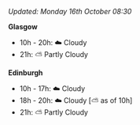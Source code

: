 *Updated: Monday 16th October 08:30*

**Glasgow**

* 10h - 20h: :cloud: Cloudy
* 21h: :partly_sunny: Partly Cloudy

**Edinburgh**

* 10h - 17h: :cloud: Cloudy
* 18h - 20h: :cloud: Cloudy [:partly_sunny: as of 10h]
* 21h: :partly_sunny: Partly Cloudy
